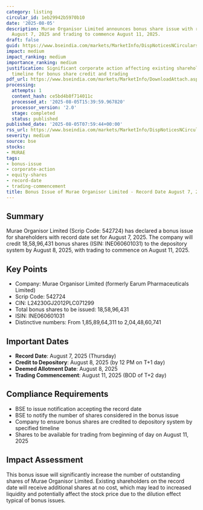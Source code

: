 ```yaml
---
category: listing
circular_id: 1eb29942b5970b10
date: '2025-08-05'
description: Murae Organisor Limited announces bonus share issue with record date
  August 7, 2025 and trading to commence August 11, 2025.
draft: false
guid: https://www.bseindia.com/markets/MarketInfo/DispNoticesNCirculars.aspx?Noticeid={7001FEBE-9E48-4B2C-B78E-37740EE7C649}&noticeno=20250805-5&dt=08/05/2025&icount=5&totcount=60&flag=0
impact: medium
impact_ranking: medium
importance_ranking: medium
justification: Significant corporate action affecting existing shareholders with specific
  timeline for bonus share credit and trading
pdf_url: https://www.bseindia.com/markets/MarketInfo/DownloadAttach.aspx?id=20250805-5&attachedId=68f32ac2-2e60-4234-9926-0b7a43aaa03f
processing:
  attempts: 1
  content_hash: ce5bd4b8f714011c
  processed_at: '2025-08-05T15:39:59.967820'
  processor_version: '2.0'
  stage: completed
  status: published
published_date: '2025-08-05T07:59:44+00:00'
rss_url: https://www.bseindia.com/markets/MarketInfo/DispNoticesNCirculars.aspx?Noticeid={7001FEBE-9E48-4B2C-B78E-37740EE7C649}&noticeno=20250805-5&dt=08/05/2025&icount=5&totcount=60&flag=0
severity: medium
source: bse
stocks:
- MURAE
tags:
- bonus-issue
- corporate-action
- equity-shares
- record-date
- trading-commencement
title: Bonus Issue of Murae Organisor Limited - Record Date August 7, 2025
---
```


## Summary

Murae Organisor Limited (Scrip Code: 542724) has declared a bonus issue for shareholders with record date set for August 7, 2025. The company will credit 18,58,96,431 bonus shares (ISIN: INE060601031) to the depository system by August 8, 2025, with trading to commence on August 11, 2025.

## Key Points

- Company: Murae Organisor Limited (formerly Earum Pharmaceuticals Limited)
- Scrip Code: 542724
- CIN: L24230GJ2012PLC071299
- Total bonus shares to be issued: 18,58,96,431
- ISIN: INE060601031
- Distinctive numbers: From 1,85,89,64,311 to 2,04,48,60,741

## Important Dates

- **Record Date**: August 7, 2025 (Thursday)
- **Credit to Depository**: August 8, 2025 (by 12 PM on T+1 day)
- **Deemed Allotment Date**: August 8, 2025
- **Trading Commencement**: August 11, 2025 (BOD of T+2 day)

## Compliance Requirements

- BSE to issue notification accepting the record date
- BSE to notify the number of shares considered in the bonus issue
- Company to ensure bonus shares are credited to depository system by specified timeline
- Shares to be available for trading from beginning of day on August 11, 2025

## Impact Assessment

This bonus issue will significantly increase the number of outstanding shares of Murae Organisor Limited. Existing shareholders on the record date will receive additional shares at no cost, which may lead to increased liquidity and potentially affect the stock price due to the dilution effect typical of bonus issues.